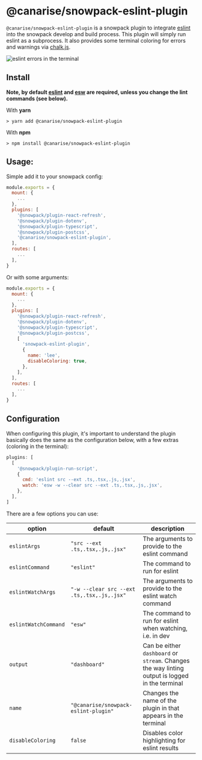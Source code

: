 # @canarise/snowpack-eslint-plugin

`@canarise/snowpack-eslint-plugin` is a snowpack plugin to integrate [eslint](https://eslint.org/) into the snowpack develop
and build process. This plugin will simply run eslint as a subprocess. It also provides some terminal coloring for
errors and warnings via [chalk.js](https://github.com/chalk/chalk).

![eslint errors in the terminal](.README_images/eslint_in_terminal.png)

## Install

**Note, by default [eslint](https://www.npmjs.com/package/eslint) and 
[esw](https://www.npmjs.com/package/eslint-watch) are required, unless you change the lint commands (see below).**

With **yarn**
```shell
> yarn add @canarise/snowpack-eslint-plugin
```

With **npm**
```shell
> npm install @canarise/snowpack-eslint-plugin
```

## Usage:

Simple add it to your snowpack config:

```js
module.exports = {
  mount: {
    ...
  },
  plugins: [
    '@snowpack/plugin-react-refresh',
    '@snowpack/plugin-dotenv',
    '@snowpack/plugin-typescript',
    '@snowpack/plugin-postcss',
    '@canarise/snowpack-eslint-plugin',
  ],
  routes: [
    ...
  ],
}
```

Or with some arguments:

```js
module.exports = {
  mount: {
    ...
  },
  plugins: [
    '@snowpack/plugin-react-refresh',
    '@snowpack/plugin-dotenv',
    '@snowpack/plugin-typescript',
    '@snowpack/plugin-postcss',
    [
      'snowpack-eslint-plugin',
      {
        name: 'lee',
        disableColoring: true,
      },
    ],
  ],
  routes: [
    ...
  ],
}
```

## Configuration

When configuring this plugin, it's important to understand the plugin basically does the same as the configuration below, with
a few extras (coloring in the terminal):
```js
plugins: [
  [
    '@snowpack/plugin-run-script',
    {
      cmd: 'eslint src --ext .ts,.tsx,.js,.jsx',
      watch: 'esw -w --clear src --ext .ts,.tsx,.js,.jsx',
    },
  ],
]
```


There are a few options you can use:

| option | default | description |
| ------ | ------- | ----------- |
| `eslintArgs` | `"src --ext .ts,.tsx,.js,.jsx"` | The arguments to provide to the eslint command |
| `eslintCommand` | `"eslint"` | The command to run for eslint |
| `eslintWatchArgs` | `"-w --clear src --ext .ts,.tsx,.js,.jsx"` | The arguments to provide to the eslint watch command |
| `eslintWatchCommand` | `"esw"` | The command to run for eslint when watching, i.e. in dev |
| `output` | `"dashboard"` | Can be either `dashboard` or `stream`. Changes the way linting output is logged in the terminal |
| `name` | `"@canarise/snowpack-eslint-plugin"` | Changes the name of the plugin in that appears in the terminal |
| `disableColoring` | `false` | Disables color highlighting for eslint results |

